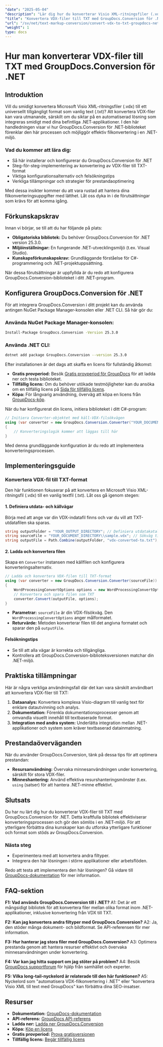 ```yaml
---
"date": "2025-05-04"
"description": "Lär dig hur du konverterar Visio XML-ritningsfiler (.vdx) till vanlig text (.txt) med GroupDocs.Conversion för .NET. Följ den här steg-för-steg-guiden och optimera din filkonverteringsprocess."
"title": "Konvertera VDX-filer till TXT med GroupDocs.Conversion för .NET – en omfattande guide"
"url": "/sv/net/text-markup-conversion/convert-vdx-to-txt-groupdocs-net/"
"weight": 1
type: docs
---
```

# Hur man konverterar VDX-filer till TXT med GroupDocs.Conversion för .NET

## Introduktion

Vill du smidigt konvertera Microsoft Visio XML-ritningsfiler (.vdx) till ett universellt tillgängligt format som vanlig text (.txt)? Att konvertera VDX-filer kan vara utmanande, särskilt om du siktar på en automatiserad lösning som integreras smidigt med dina befintliga .NET-applikationer. I den här handledningen visar vi hur GroupDocs.Conversion för .NET-biblioteket förenklar den här processen och möjliggör effektiv filkonvertering i en .NET-miljö.

### Vad du kommer att lära dig:
- Så här installerar och konfigurerar du GroupDocs.Conversion för .NET
- Steg-för-steg-implementering av konvertering av VDX-filer till TXT-format
- Viktiga konfigurationsalternativ och felsökningstips
- Verkliga tillämpningar och strategier för prestandaoptimering

Med dessa insikter kommer du att vara rustad att hantera dina filkonverteringsuppgifter med lätthet. Låt oss dyka in i de förutsättningar som krävs för att komma igång.

## Förkunskapskrav

Innan vi börjar, se till att du har följande på plats:

- **Obligatoriska bibliotek:** Du behöver GroupDocs.Conversion för .NET version 25.3.0.
- **Miljöinställningar:** En fungerande .NET-utvecklingsmiljö (t.ex. Visual Studio).
- **Kunskapsförkunskapskrav:** Grundläggande förståelse för C#-programmering och .NET-projektuppsättning.

När dessa förutsättningar är uppfyllda är du redo att konfigurera GroupDocs.Conversion-biblioteket i ditt .NET-program.

## Konfigurera GroupDocs.Conversion för .NET

För att integrera GroupDocs.Conversion i ditt projekt kan du använda antingen NuGet Package Manager-konsolen eller .NET CLI. Så här gör du:

### Använda NuGet Package Manager-konsolen:
```bash
Install-Package GroupDocs.Conversion -Version 25.3.0
```

### Använda .NET CLI:
```bash
dotnet add package GroupDocs.Conversion --version 25.3.0
```

Efter installationen är det dags att skaffa en licens för fullständig åtkomst:

- **Gratis provperiod:** Besök [Gratis provperiod för GroupDocs](https://releases.groupdocs.com/conversion/net/) för att ladda ner och testa biblioteket.
- **Tillfällig licens:** Om du behöver utökade testmöjligheter kan du ansöka om en tillfällig licens på [Sida för tillfällig licens](https://purchase.groupdocs.com/temporary-license/).
- **Köpa:** För långvarig användning, överväg att köpa en licens från [GroupDocs-köp](https://purchase.groupdocs.com/buy).

När du har konfigurerat din licens, initiera biblioteket i ditt C#-program:

```csharp
// Initiera Converter-objektet med käll-VDX-filsökvägen
using (var converter = new GroupDocs.Conversion.Converter("YOUR_DOCUMENT_DIRECTORY\\sample.vdx"))
{
    // Konverteringslogik kommer att läggas till här
}
```

Med denna grundläggande konfiguration är du redo att implementera konverteringsprocessen.

## Implementeringsguide

### Konvertera VDX-fil till TXT-format

Den här funktionen fokuserar på att konvertera en Microsoft Visio XML-ritningsfil (.vdx) till en vanlig textfil (.txt). Låt oss gå igenom stegen:

#### 1. Definiera utdata- och källvägar
Börja med att ange var din VDX-indatafil finns och var du vill att TXT-utdatafilen ska sparas.

```csharp
string outputFolder = "YOUR_OUTPUT_DIRECTORY"; // Definiera utdatakatalogen
string sourceFile = "YOUR_DOCUMENT_DIRECTORY\\sample.vdx"; // Sökväg till din VDX-fil
string outputFile = Path.Combine(outputFolder, "vdx-converted-to.txt"); // Sökväg för utdatafilen TXT
```

#### 2. Ladda och konvertera filen
Skapa en `Converter` instansen med källfilen och konfigurera konverteringsalternativ.

```csharp
// Ladda och konvertera VDX-filen till TXT-format
using (var converter = new GroupDocs.Conversion.Converter(sourceFile))
{
    WordProcessingConvertOptions options = new WordProcessingConvertOptions { Format = GroupDocs.Conversion.FileTypes.WordProcessingFileType.Txt };
    // Konvertera och spara filen som TXT
    converter.Convert(outputFile, options);
}
```

- **Parametrar:** `sourceFile` är din VDX-filsökväg. Den `WordProcessingConvertOptions` anger målformatet.
- **Returvärde:** Metoden konverterar filen till det angivna formatet och sparar den på `outputFile`.

#### Felsökningstips
- Se till att alla vägar är korrekta och tillgängliga.
- Kontrollera att GroupDocs.Conversion-biblioteksversionen matchar din .NET-miljö.

## Praktiska tillämpningar

Här är några verkliga användningsfall där det kan vara särskilt användbart att konvertera VDX-filer till TXT:

1. **Dataanalys:** Konvertera komplexa Visio-diagram till vanlig text för enklare datautvinning och analys.
2. **Dokumentation:** Förenkla dokumentationsprocesser genom att omvandla visuellt innehåll till textbaserade format.
3. **Integration med andra system:** Underlätta integration mellan .NET-applikationer och system som kräver textbaserad datainmatning.

## Prestandaöverväganden

När du använder GroupDocs.Conversion, tänk på dessa tips för att optimera prestandan:

- **Resursanvändning:** Övervaka minnesanvändningen under konvertering, särskilt för stora VDX-filer.
- **Minneshantering:** Använd effektiva resurshanteringsmönster (t.ex. `using` (satser) för att hantera .NET-minne effektivt.

## Slutsats

Du har nu lärt dig hur du konverterar VDX-filer till TXT med GroupDocs.Conversion för .NET. Detta kraftfulla bibliotek effektiviserar konverteringsprocessen och gör den sömlös i en .NET-miljö. För att ytterligare förbättra dina kunskaper kan du utforska ytterligare funktioner och format som stöds av GroupDocs.Conversion.

### Nästa steg
- Experimentera med att konvertera andra filtyper.
- Integrera den här lösningen i större applikationer eller arbetsflöden.

Redo att testa att implementera den här lösningen? Gå vidare till [GroupDocs-dokumentation](https://docs.groupdocs.com/conversion/net/) för mer information.

## FAQ-sektion

**F1: Vad används GroupDocs.Conversion till i .NET?**
A1: Det är ett mångsidigt bibliotek för att konvertera filer mellan olika format inom .NET-applikationer, inklusive konvertering från VDX till TXT.

**F2: Kan jag konvertera andra filtyper med GroupDocs.Conversion?**
A2: Ja, den stöder många dokument- och bildformat. Se API-referensen för mer information.

**F3: Hur hanterar jag stora filer med GroupDocs.Conversion?**
A3: Optimera prestanda genom att hantera resurser effektivt och övervaka minnesanvändningen under konvertering.

**F4: Var kan jag hitta support om jag stöter på problem?**
A4: Besök [GroupDocs supportforum](https://forum.groupdocs.com/c/conversion/10) för hjälp från samhället och experter.

**F5: Vilka long-tail-nyckelord är relaterade till den här funktionen?**
A5: Nyckelord som "automatisera VDX-filkonvertering i .NET" eller "konvertera Visio XML till text med GroupDocs" kan förbättra dina SEO-insatser.

## Resurser

- **Dokumentation:** [GroupDocs-dokumentation](https://docs.groupdocs.com/conversion/net/)
- **API-referens:** [GroupDocs API-referens](https://reference.groupdocs.com/conversion/net/)
- **Ladda ner:** [Ladda ner GroupDocs.Conversion](https://releases.groupdocs.com/conversion/net/)
- **Köpa:** [Köp en licens](https://purchase.groupdocs.com/buy)
- **Gratis provperiod:** [Prova gratisversionen](https://releases.groupdocs.com/conversion/net/)
- **Tillfällig licens:** [Begär tillfällig licens](https://purchase.groupdocs.com/temporary-license/)